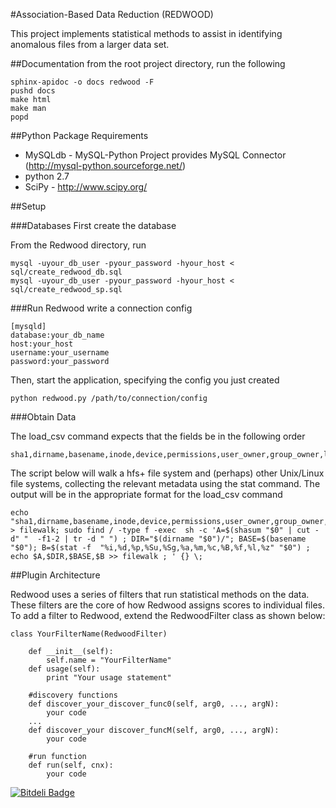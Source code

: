 #Association-Based Data Reduction (REDWOOD)

This project implements statistical methods to assist in identifying anomalous files from a larger data set.  

##Documentation
from the root project directory, run the following
```
sphinx-apidoc -o docs redwood -F
pushd docs
make html
make man
popd
```

##Python Package Requirements

- MySQLdb - MySQL-Python Project provides MySQL Connector (http://mysql-python.sourceforge.net/)
- python 2.7
- SciPy - http://www.scipy.org/


##Setup

###Databases
First create the database

From the Redwood directory, run
```
mysql -uyour_db_user -pyour_password -hyour_host < sql/create_redwood_db.sql
mysql -uyour_db_user -pyour_password -hyour_host < sql/create_redwood_sp.sql
```

###Run Redwood
write a connection config
```
[mysqld]
database:your_db_name
host:your_host
username:your_username
password:your_password
```

Then, start the application, specifying the config you just created

```
python redwood.py /path/to/connection/config
```

###Obtain Data

The load_csv command expects that the fields be in the following order
```
sha1,dirname,basename,inode,device,permissions,user_owner,group_owner,last_accessed,last_modified,last_changed,inode_birth,user_flags,links_to_file,size
```

The script below will walk a hfs+ file system and (perhaps) other Unix/Linux file systems, collecting the relevant metadata using the stat command.  The output will be in the appropriate format for the load_csv command

```
echo "sha1,dirname,basename,inode,device,permissions,user_owner,group_owner,last_accessed,last_modified,last_changed,inode_birth,user_flags,links_to_file,size" > filewalk; sudo find / -type f -exec  sh -c 'A=$(shasum "$0" | cut -d" "  -f1-2 | tr -d " ") ; DIR="$(dirname "$0")/"; BASE=$(basename "$0"); B=$(stat -f  "%i,%d,%p,%Su,%Sg,%a,%m,%c,%B,%f,%l,%z" "$0") ;  echo $A,$DIR,$BASE,$B >> filewalk ; ' {} \;
```

##Plugin Architecture

Redwood uses a series of filters that run statistical methods on the data. These filters are the core of how Redwood assigns scores to individual files. To add a filter to Redwood, extend the RedwoodFilter class as shown below: 

```
class YourFilterName(RedwoodFilter)

    def __init__(self):
        self.name = "YourFilterName"
    def usage(self):
        print "Your usage statement"

    #discovery functions
    def discover_your_discover_func0(self, arg0, ..., argN):
        your code
    ...
    def discover_your discover_funcM(self, arg0, ..., argN):
        your code

    #run function
    def run(self, cnx):
        your code

```

[![Bitdeli Badge](https://d2weczhvl823v0.cloudfront.net/Lab41/redwood/trend.png)](https://bitdeli.com/free "Bitdeli Badge")
